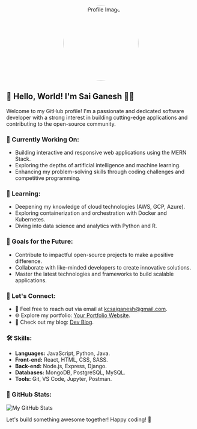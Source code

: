 <div align="center">
  <img  src="https://wallpaperaccess.com/full/957248.jpg" alt="Profile Image" width="200" style="border-radius: 50%;"/>
</div>

## 👋 Hello, World! I'm Sai Ganesh 👨‍💻

Welcome to my GitHub profile! I'm a passionate and dedicated software developer with a strong interest in building cutting-edge applications and contributing to the open-source community.

### 🔭 Currently Working On:

- Building interactive and responsive web applications using the MERN Stack.
- Exploring the depths of artificial intelligence and machine learning.
- Enhancing my problem-solving skills through coding challenges and competitive programming.

### 🌱 Learning:

- Deepening my knowledge of cloud technologies (AWS, GCP, Azure).
- Exploring containerization and orchestration with Docker and Kubernetes.
- Diving into data science and analytics with Python and R.

### 🚀 Goals for the Future:

- Contribute to impactful open-source projects to make a positive difference.
- Collaborate with like-minded developers to create innovative solutions.
- Master the latest technologies and frameworks to build scalable applications.

### 💬 Let's Connect:

- 📧 Feel free to reach out via email at [kcsaiganesh@gmail.com](mailto:kcsaiganesh@gmail.com).
- 🌐 Explore my portfolio: [Your Portfolio Website](https://your-portfolio-website.com).
- 📝 Check out my blog: [Dev Blog](https://devblog.example.com).

### :hammer_and_wrench: Skills:

- **Languages:** JavaScript, Python, Java.
- **Front-end:** React, HTML, CSS, SASS.
- **Back-end:** Node.js, Express, Django.
- **Databases:** MongoDB, PostgreSQL, MySQL.
- **Tools:** Git, VS Code, Jupyter, Postman.

### 🌟 GitHub Stats:

![My GitHub Stats](https://github-readme-stats.vercel.app/api?username=your-github-username&show_icons=true&hide_title=true&count_private=true&hide=issues)

Let's build something awesome together! Happy coding! 🚀
